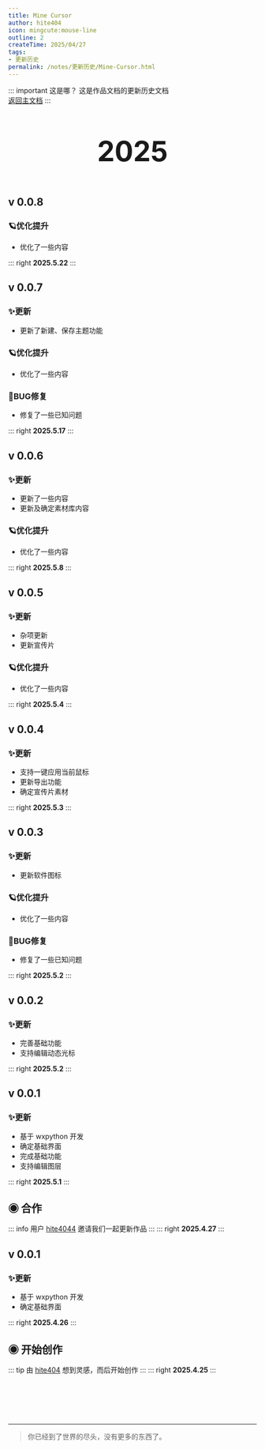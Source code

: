 ```yaml
---
title: Mine Cursor
author: hite404
icon: mingcute:mouse-line
outline: 2
createTime: 2025/04/27
tags:
- 更新历史
permalink: /notes/更新历史/Mine-Cursor.html
---
```


::: important 这是哪？
这是作品文档的更新历史文档  
[返回主文档](/notes/Mine-Cursor.html)
:::

<div style="text-align: center; ">
    <p style="font-size: 56px; font-weight: 650; margin-top: 60px">2025</p>
</div>


## v 0.0.8 <Badge text="内测版" color="#8e5cd9" bg-color="rgba(159, 122, 234, 0.16)" />
### 🪐优化提升

- 优化了一些内容

::: right
**2025.5.22**
:::


## v 0.0.7 <Badge text="内测版" color="#8e5cd9" bg-color="rgba(159, 122, 234, 0.16)" />
### ✨更新

- 更新了新建、保存主题功能

### 🪐优化提升

- 优化了一些内容

### 🐛BUG修复

- 修复了一些已知问题

::: right
**2025.5.17**
:::


## v 0.0.6 <Badge text="内测版" color="#8e5cd9" bg-color="rgba(159, 122, 234, 0.16)" />
### ✨更新

- 更新了一些内容
- 更新及确定素材库内容

### 🪐优化提升

- 优化了一些内容

::: right
**2025.5.8**
:::


## v 0.0.5 <Badge text="内测版" color="#8e5cd9" bg-color="rgba(159, 122, 234, 0.16)" />
### ✨更新

- 杂项更新
- 更新宣传片

### 🪐优化提升

- 优化了一些内容

::: right
**2025.5.4**
:::


## v 0.0.4 <Badge text="内测版" color="#8e5cd9" bg-color="rgba(159, 122, 234, 0.16)" />
### ✨更新

- 支持一键应用当前鼠标
- 更新导出功能
- 确定宣传片素材

::: right
**2025.5.3**
:::


## v 0.0.3 <Badge text="内测版" color="#8e5cd9" bg-color="rgba(159, 122, 234, 0.16)" />
### ✨更新

- 更新软件图标

### 🪐优化提升

- 优化了一些内容

### 🐛BUG修复

- 修复了一些已知问题

::: right
**2025.5.2**
:::


## v 0.0.2 <Badge text="内测版" color="#8e5cd9" bg-color="rgba(159, 122, 234, 0.16)" />
### ✨更新

- 完善基础功能
- 支持编辑动态光标

::: right
**2025.5.2**
:::


## v 0.0.1 <Badge text="内测版" color="#8e5cd9" bg-color="rgba(159, 122, 234, 0.16)" />
### ✨更新

- 基于 wxpython 开发
- 确定基础界面
- 完成基础功能
- 支持编辑图层

::: right
**2025.5.1**
:::


## ◉ 合作
::: info 用户 [hite4044](/friends/) 邀请我们一起更新作品
:::
::: right
**2025.4.27**
:::


## v 0.0.1 <Badge text="内测版" color="#8e5cd9" bg-color="rgba(159, 122, 234, 0.16)" />
### ✨更新

- 基于 wxpython 开发
- 确定基础界面

::: right
**2025.4.26**
:::


## ◉ 开始创作
::: tip 由 [hite404](/friends/) 想到灵感，而后开始创作
:::
::: right
**2025.4.25**
:::

<p style="margin-top: 100px"></p>

---

> 你已经到了世界的尽头，没有更多的东西了。